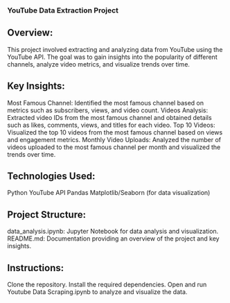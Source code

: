 ###  YouTube Data Extraction Project

## Overview:
This project involved extracting and analyzing data from YouTube using the YouTube API. The goal was to gain insights into the popularity of different channels, analyze video metrics, and visualize trends over time.

## Key Insights:
Most Famous Channel: Identified the most famous channel based on metrics such as subscribers, views, and video count.
Videos Analysis: Extracted video IDs from the most famous channel and obtained details such as likes, comments, views, and titles for each video.
Top 10 Videos: Visualized the top 10 videos from the most famous channel based on views and engagement metrics.
Monthly Video Uploads: Analyzed the number of videos uploaded to the most famous channel per month and visualized the trends over time.

## Technologies Used:
Python
YouTube API
Pandas
Matplotlib/Seaborn (for data visualization)

## Project Structure:
data_analysis.ipynb: Jupyter Notebook for data analysis and visualization.
README.md: Documentation providing an overview of the project and key insights.

## Instructions:
Clone the repository.
Install the required dependencies.
Open and run Youtube Data Scraping.ipynb to analyze and visualize the data.
